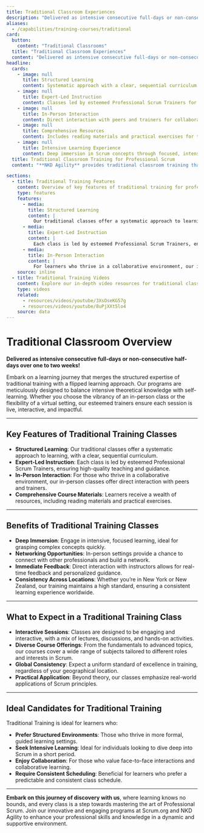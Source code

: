 ```yaml
---
title: Traditional Classroom Experiences
description: "Delivered as intensive consecutive full-days or non-consecutive half-days over one to two weeks!"
aliases:
  - /capabilities/training-courses/traditional
card:
  button:
    content: "Traditional Classrooms"
  title: "Traditional Classroom Experiences"
  content: "Delivered as intensive consecutive full-days or non-consecutive half-days over one to two weeks!"
headline:
  cards:
    - image: null
      title: Structured Learning
      content: Systematic approach with a clear, sequential curriculum.
    - image: null
      title: Expert-Led Instruction
      content: Classes led by esteemed Professional Scrum Trainers for high-quality guidance.
    - image: null
      title: In-Person Interaction
      content: Direct interaction with peers and trainers for collaborative learning.
    - image: null
      title: Comprehensive Resources
      content: Includes reading materials and practical exercises for thorough understanding.
    - image: null
      title: Intensive Learning Experience
      content: Deep immersion in Scrum concepts through focused, intensive sessions.
  title: Traditional Classroom Training for Professional Scrum
  content: "**NKD Agility** provides traditional classroom training that combines structured expertise, in-depth theoretical knowledge, and engaging in-person or virtual sessions to help you master Professional Scrum."

sections:
  - title: Traditional Training Features
    content: Overview of key features of traditional training for professional development.
    type: features
    features:
      - media:
        title: Structured Learning
        content: |
          Our traditional classes offer a systematic approach to learning, with a clear, sequential curriculum to guide learners effectively through Scrum principles.
      - media:
        title: Expert-Led Instruction
        content: |
          Each class is led by esteemed Professional Scrum Trainers, ensuring high-quality teaching, guidance, and mentorship throughout the training.
      - media:
        title: In-Person Interaction
        content: |
          For learners who thrive in a collaborative environment, our in-person classes provide direct interaction with peers and trainers, enriching the learning experience.
    source: inline
  - title: Traditional Training Videos
    content: Explore our in-depth video resources for traditional classroom training.
    type: videos
    related:
      - resources/videos/youtube/3XsOseKG57g
      - resources/videos/youtube/8uPjXXt5lo4
    source: data
---
```


# Traditional Classroom Overview

**Delivered as intensive consecutive full-days or non-consecutive half-days over one to two weeks!**

Embark on a learning journey that merges the structured expertise of traditional training with a flipped learning approach. Our programs are meticulously designed to balance intensive theoretical knowledge with self-learning. Whether you choose the vibrancy of an in-person class or the flexibility of a virtual setting, our esteemed trainers ensure each session is live, interactive, and impactful.

---

## Key Features of Traditional Training Classes

- **Structured Learning**: Our traditional classes offer a systematic approach to learning, with a clear, sequential curriculum.
- **Expert-Led Instruction**: Each class is led by esteemed Professional Scrum Trainers, ensuring high-quality teaching and guidance.
- **In-Person Interaction**: For those who thrive in a collaborative environment, our in-person classes offer direct interaction with peers and trainers.
- **Comprehensive Course Materials**: Learners receive a wealth of resources, including reading materials and practical exercises.

---

## Benefits of Traditional Training Classes

- **Deep Immersion**: Engage in intensive, focused learning, ideal for grasping complex concepts quickly.
- **Networking Opportunities**: In-person settings provide a chance to connect with other professionals and build a network.
- **Immediate Feedback**: Direct interaction with instructors allows for real-time feedback and personalized guidance.
- **Consistency Across Locations**: Whether you’re in New York or New Zealand, our training maintains a high standard, ensuring a consistent learning experience worldwide.

---

## What to Expect in a Traditional Training Class

- **Interactive Sessions**: Classes are designed to be engaging and interactive, with a mix of lectures, discussions, and hands-on activities.
- **Diverse Course Offerings**: From the fundamentals to advanced topics, our courses cover a wide range of subjects tailored to different roles and interests in Scrum.
- **Global Consistency**: Expect a uniform standard of excellence in training, regardless of your geographical location.
- **Practical Application**: Beyond theory, our classes emphasize real-world applications of Scrum principles.

---

## Ideal Candidates for Traditional Training

Traditional Training is ideal for learners who:

- **Prefer Structured Environments**: Those who thrive in more formal, guided learning settings.
- **Seek Intensive Learning**: Ideal for individuals looking to dive deep into Scrum in a short period.
- **Enjoy Collaboration**: For those who value face-to-face interactions and collaborative learning.
- **Require Consistent Scheduling**: Beneficial for learners who prefer a predictable and consistent class schedule.

---

**Embark on this journey of discovery with us**, where learning knows no bounds, and every class is a step towards mastering the art of Professional Scrum. Join our innovative and engaging programs at Scrum.org and NKD Agility to enhance your professional skills and knowledge in a dynamic and supportive environment.
